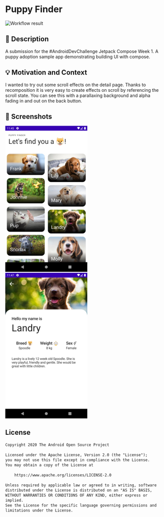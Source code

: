 # Puppy Finder

![Workflow result](https://github.com/bentrengrove/composedevchallenge-week1/workflows/Check/badge.svg)


## :scroll: Description
A submission for the #AndroidDevChallenge Jetpack Compose Week 1.
A puppy adoption sample app demonstrating building UI with compose.


## :bulb: Motivation and Context
I wanted to try out some scroll effects on the detail page. Thanks to recomposition it is very easy to create effects on scroll by referencing 
the scroll state. You can see this with a parallaxing background and alpha fading in and out on the back button.


## :camera_flash: Screenshots
<!-- You can add more screenshots here if you like -->
<img src="/results/screenshot_1.png" width="260">&emsp;<img src="/results/screenshot_2.png" width="260">

## License
```
Copyright 2020 The Android Open Source Project

Licensed under the Apache License, Version 2.0 (the "License");
you may not use this file except in compliance with the License.
You may obtain a copy of the License at

    https://www.apache.org/licenses/LICENSE-2.0

Unless required by applicable law or agreed to in writing, software
distributed under the License is distributed on an "AS IS" BASIS,
WITHOUT WARRANTIES OR CONDITIONS OF ANY KIND, either express or implied.
See the License for the specific language governing permissions and
limitations under the License.
```
